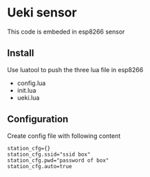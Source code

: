 # Ueki sensor

This code is embeded in esp8266 sensor

## Install
Use luatool to push the three lua file in esp8266

* config.lua
* init.lua
* ueki.lua

## Configuration
Create config file with following content


	station_cfg={}
	station_cfg.ssid="ssid box"
	station_cfg.pwd="password of box"
	station_cfg.auto=true
